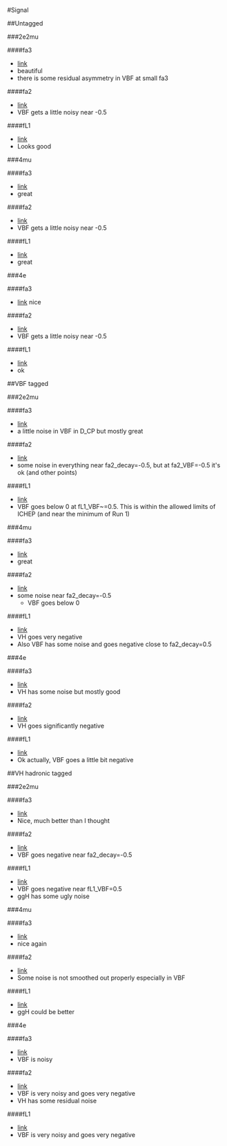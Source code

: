 #Signal

##Untagged

###2e2mu

####fa3

* [link](https://hroskes.web.cern.ch/hroskes/anomalouscouplings_production/templateprojections/fullrange/rescalemixtures/fa3_160928/Untagged/2e2mu/animation/)
* beautiful
* there is some residual asymmetry in VBF at small fa3

####fa2

* [link](https://hroskes.web.cern.ch/hroskes/anomalouscouplings_production/templateprojections/fullrange/rescalemixtures/fa2_160928/Untagged/2e2mu/animation/)
* VBF gets a little noisy near -0.5

####fL1

* [link](https://hroskes.web.cern.ch/hroskes/anomalouscouplings_production/templateprojections/fullrange/rescalemixtures/fL1_160928/Untagged/2e2mu/animation/)
* Looks good

###4mu

####fa3

* [link](https://hroskes.web.cern.ch/hroskes/anomalouscouplings_production/templateprojections/fullrange/rescalemixtures/fa3_160928/Untagged/4mu/animation/)
* great

####fa2

* [link](https://hroskes.web.cern.ch/hroskes/anomalouscouplings_production/templateprojections/fullrange/rescalemixtures/fa2_160928/Untagged/4mu/animation/)
* VBF gets a little noisy near -0.5

####fL1

* [link](https://hroskes.web.cern.ch/hroskes/anomalouscouplings_production/templateprojections/fullrange/rescalemixtures/fL1_160928/Untagged/4mu/animation/)
* great

###4e

####fa3

* [link](https://hroskes.web.cern.ch/hroskes/anomalouscouplings_production/templateprojections/fullrange/rescalemixtures/fa3_160928/Untagged/4e/animation/)
nice

####fa2

* [link](https://hroskes.web.cern.ch/hroskes/anomalouscouplings_production/templateprojections/fullrange/rescalemixtures/fa2_160928/Untagged/4e/animation/)
* VBF gets a little noisy near -0.5

####fL1

* [link](https://hroskes.web.cern.ch/hroskes/anomalouscouplings_production/templateprojections/fullrange/rescalemixtures/fL1_160928/Untagged/4e/animation/)
* ok

##VBF tagged

###2e2mu

####fa3

* [link](https://hroskes.web.cern.ch/hroskes/anomalouscouplings_production/templateprojections/fullrange/rescalemixtures/fa3_160928/VBFtagged/2e2mu/animation/)
* a little noise in VBF in D_CP but mostly great

####fa2

* [link](https://hroskes.web.cern.ch/hroskes/anomalouscouplings_production/templateprojections/fullrange/rescalemixtures/fa2_160928/VBFtagged/2e2mu/animation/)
* some noise in everything near fa2_decay=-0.5, but at fa2_VBF=-0.5 it's ok (and other points)

####fL1

* [link](https://hroskes.web.cern.ch/hroskes/anomalouscouplings_production/templateprojections/fullrange/rescalemixtures/fL1_160928/VBFtagged/2e2mu/animation/)
* VBF goes below 0 at fL1_VBF~=0.5.  This is within the allowed limits of ICHEP (and near the minimum of Run 1)

###4mu

####fa3

* [link](https://hroskes.web.cern.ch/hroskes/anomalouscouplings_production/templateprojections/fullrange/rescalemixtures/fa3_160928/VBFtagged/4mu/animation/)
* great

####fa2

* [link](https://hroskes.web.cern.ch/hroskes/anomalouscouplings_production/templateprojections/fullrange/rescalemixtures/fa2_160928/VBFtagged/4mu/animation/)
* some noise near fa2_decay=-0.5
  * VBF goes below 0

####fL1

* [link](https://hroskes.web.cern.ch/hroskes/anomalouscouplings_production/templateprojections/fullrange/rescalemixtures/fL1_160928/VBFtagged/4mu/animation/)
* VH goes very negative
* Also VBF has some noise and goes negative close to fa2_decay=0.5

###4e

####fa3

* [link](https://hroskes.web.cern.ch/hroskes/anomalouscouplings_production/templateprojections/fullrange/rescalemixtures/fa3_160928/VBFtagged/4e/animation/)
* VH has some noise but mostly good

####fa2

* [link](https://hroskes.web.cern.ch/hroskes/anomalouscouplings_production/templateprojections/fullrange/rescalemixtures/fa2_160928/VBFtagged/4e/animation/)
* VH goes significantly negative

####fL1

* [link](https://hroskes.web.cern.ch/hroskes/anomalouscouplings_production/templateprojections/fullrange/rescalemixtures/fL1_160928/VBFtagged/4e/animation/)
* Ok actually, VBF goes a little bit negative

##VH hadronic tagged

###2e2mu

####fa3

* [link](https://hroskes.web.cern.ch/hroskes/anomalouscouplings_production/templateprojections/fullrange/rescalemixtures/fa3_160928/VHHadrtagged/2e2mu/animation/)
* Nice, much better than I thought

####fa2

* [link](https://hroskes.web.cern.ch/hroskes/anomalouscouplings_production/templateprojections/fullrange/rescalemixtures/fa2_160928/VHHadrtagged/2e2mu/animation/)
* VBF goes negative near fa2_decay=-0.5

####fL1

* [link](https://hroskes.web.cern.ch/hroskes/anomalouscouplings_production/templateprojections/fullrange/rescalemixtures/fL1_160928/VHHadrtagged/2e2mu/animation/)
* VBF goes negative near fL1_VBF=0.5
* ggH has some ugly noise

###4mu

####fa3

* [link](https://hroskes.web.cern.ch/hroskes/anomalouscouplings_production/templateprojections/fullrange/rescalemixtures/fa3_160928/VHHadrtagged/4mu/animation/)
* nice again

####fa2

* [link](https://hroskes.web.cern.ch/hroskes/anomalouscouplings_production/templateprojections/fullrange/rescalemixtures/fa2_160928/VHHadrtagged/4mu/animation/)
* Some noise is not smoothed out properly especially in VBF

####fL1

* [link](https://hroskes.web.cern.ch/hroskes/anomalouscouplings_production/templateprojections/fullrange/rescalemixtures/fL1_160928/VHHadrtagged/4mu/animation/)
* ggH could be better

###4e

####fa3

* [link](https://hroskes.web.cern.ch/hroskes/anomalouscouplings_production/templateprojections/fullrange/rescalemixtures/fa3_160928/VHHadrtagged/4e/animation/)
* VBF is noisy

####fa2

* [link](https://hroskes.web.cern.ch/hroskes/anomalouscouplings_production/templateprojections/fullrange/rescalemixtures/fa2_160928/VHHadrtagged/4e/animation/)
* VBF is very noisy and goes very negative
* VH has some residual noise

####fL1

* [link](https://hroskes.web.cern.ch/hroskes/anomalouscouplings_production/templateprojections/fullrange/rescalemixtures/fL1_160928/VHHadrtagged/4e/animation/)
* VBF is very noisy and goes very negative
